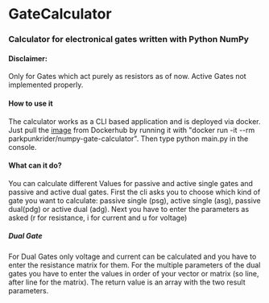 # GateCalculator
### Calculator for electronical gates written with Python NumPy

#### Disclaimer:
Only for Gates which act purely as resistors as of now. Active Gates not implemented properly.

#### How to use it
The calculator works as a CLI based application and is deployed via docker.
Just pull the [image](https://hub.docker.com/r/parkpunkrider/numpy-gate-calculator) from Dockerhub 
by running it with "docker run -it --rm parkpunkrider/numpy-gate-calculator".
Then type python main.py in the console.


#### What can it do?
You can calculate different Values for passive and active single gates and passive and active dual gates.
First the cli asks you to choose which kind of gate you want to calculate: 
passive single (psg), active single (asg), passive dual(pdg) or active dual (adg).
Next you have to enter the parameters as asked (r for resistance, i for current and u for voltage)

##### Dual Gate
For Dual Gates only voltage and current can be calculated and you have to enter the resistance matrix for them.
For the multiple parameters of the dual gates you have to enter the values in order of your vector or matrix (so line, after line for the matrix).
The return value is an array with the two result parameters.

